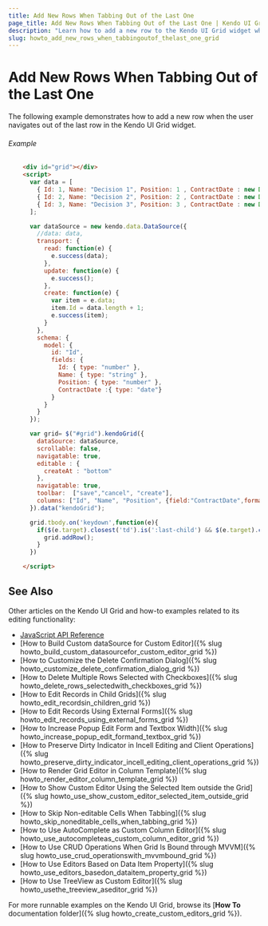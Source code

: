 ```yaml
---
title: Add New Rows When Tabbing Out of the Last One
page_title: Add New Rows When Tabbing Out of the Last One | Kendo UI Grid
description: "Learn how to add a new row to the Kendo UI Grid widget when the user navigates out of the last one."
slug: howto_add_new_rows_when_tabbingoutof_thelast_one_grid
---
```


# Add New Rows When Tabbing Out of the Last One

The following example demonstrates how to add a new row when the user navigates out of the last row in the Kendo UI Grid widget.

###### Example

```html
    <div id="grid"></div>
    <script>
      var data = [
        { Id: 1, Name: "Decision 1", Position: 1 , ContractDate : new Date('1996/12/12')},
        { Id: 2, Name: "Decision 2", Position: 2 , ContractDate : new Date('2012/5/4')},
        { Id: 3, Name: "Decision 3", Position: 3 , ContractDate : new Date('1998/12/30')}
      ];

      var dataSource = new kendo.data.DataSource({
        //data: data,
        transport: {
          read: function(e) {
            e.success(data);
          },
          update: function(e) {
            e.success();
          },
          create: function(e) {
            var item = e.data;
            item.Id = data.length + 1;
            e.success(item);
          }
        },
        schema: {
          model: {
            id: "Id",
            fields: {
              Id: { type: "number" },
              Name: { type: "string" },
              Position: { type: "number" },
              ContractDate :{ type: "date"}
            }
          }
        }
      });

      var grid= $("#grid").kendoGrid({
        dataSource: dataSource,
        scrollable: false,
        navigatable: true,
        editable : {
          createAt : "bottom"
        },
        navigatable: true,
        toolbar:  ["save","cancel", "create"],
        columns: ["Id", "Name", "Position", {field:"ContractDate",format:"{0:d}"}]
      }).data("kendoGrid");

      grid.tbody.on('keydown',function(e){
        if($(e.target).closest('td').is(':last-child') && $(e.target).closest('tr').is(':last-child')){
          grid.addRow();
        }
      })

    </script>
```

## See Also

Other articles on the Kendo UI Grid and how-to examples related to its editing functionality:

* [JavaScript API Reference](/api/javascript/ui/grid)
* [How to Build Custom dataSource for Custom Editor]({% slug howto_build_custom_datasourcefor_custom_editor_grid %})
* [How to Customize the Delete Confirmation Dialog]({% slug howto_customize_delete_confirmation_dialog_grid %})
* [How to Delete Multiple Rows Selected with Checkboxes]({% slug howto_delete_rows_selectedwith_checkboxes_grid %})
* [How to Edit Records in Child Grids]({% slug howto_edit_recordsin_children_grid %})
* [How to Edit Records Using External Forms]({% slug howto_edit_records_using_external_forms_grid %})
* [How to Increase Popup Edit Form and Textbox Width]({% slug howto_increase_popup_edit_formand_textbox_grid %})
* [How to Preserve Dirty Indicator in Incell Editing and Client Operations]({% slug howto_preserve_dirty_indicator_incell_editing_client_operations_grid %})
* [How to Render Grid Editor in Column Template]({% slug howto_render_editor_column_template_grid %})
* [How to Show Custom Editor Using the Selected Item outside the Grid]({% slug howto_use_show_custom_editor_selected_item_outside_grid %})
* [How to Skip Non-editable Cells When Tabbing]({% slug howto_skip_noneditable_cells_when_tabbing_grid %})
* [How to Use AutoComplete as Custom Column Editor]({% slug howto_use_autocompleteas_custom_column_editor_grid %})
* [How to Use CRUD Operations When Grid Is Bound through MVVM]({% slug howto_use_crud_operationswith_mvvmbound_grid %})
* [How to Use Editors Based on Data Item Property]({% slug howto_use_editors_basedon_dataitem_property_grid %})
* [How to Use TreeView as Custom Editor]({% slug howto_usethe_treeview_aseditor_grid %})

For more runnable examples on the Kendo UI Grid, browse its [**How To** documentation folder]({% slug howto_create_custom_editors_grid %}).
